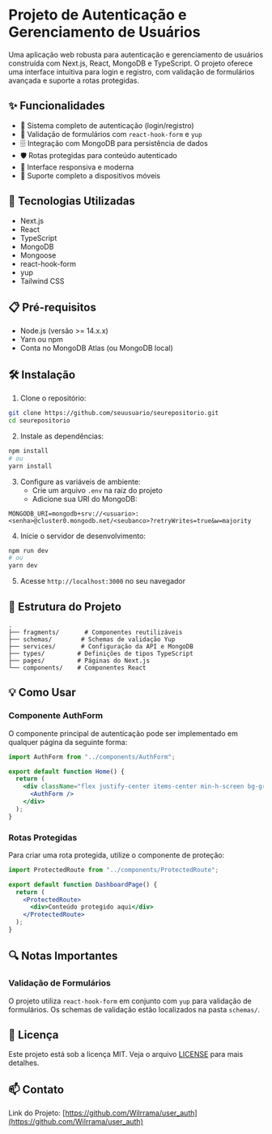 # Projeto de Autenticação e Gerenciamento de Usuários

Uma aplicação web robusta para autenticação e gerenciamento de usuários construída com Next.js, React, MongoDB e TypeScript. O projeto oferece uma interface intuitiva para login e registro, com validação de formulários avançada e suporte a rotas protegidas.

## ✨ Funcionalidades

- 🔐 Sistema completo de autenticação (login/registro)
- 📝 Validação de formulários com `react-hook-form` e `yup`
- 🗄️ Integração com MongoDB para persistência de dados
- 🛡️ Rotas protegidas para conteúdo autenticado
- 🎨 Interface responsiva e moderna
- 📱 Suporte completo a dispositivos móveis

## 🚀 Tecnologias Utilizadas

- Next.js
- React
- TypeScript
- MongoDB
- Mongoose
- react-hook-form
- yup
- Tailwind CSS

## 📋 Pré-requisitos

- Node.js (versão >= 14.x.x)
- Yarn ou npm
- Conta no MongoDB Atlas (ou MongoDB local)

## 🛠️ Instalação

1. Clone o repositório:

```bash
git clone https://github.com/seuusuario/seurepositorio.git
cd seurepositorio
```

2. Instale as dependências:

```bash
npm install
# ou
yarn install
```

3. Configure as variáveis de ambiente:
   - Crie um arquivo `.env` na raiz do projeto
   - Adicione sua URI do MongoDB:

```env
MONGODB_URI=mongodb+srv://<usuario>:<senha>@cluster0.mongodb.net/<seubanco>?retryWrites=true&w=majority
```

4. Inicie o servidor de desenvolvimento:

```bash
npm run dev
# ou
yarn dev
```

5. Acesse `http://localhost:3000` no seu navegador

## 📁 Estrutura do Projeto

```
.
├── fragments/       # Componentes reutilizáveis
├── schemas/        # Schemas de validação Yup
├── services/       # Configuração da API e MongoDB
├── types/         # Definições de tipos TypeScript
├── pages/         # Páginas do Next.js
└── components/    # Componentes React
```

## 💡 Como Usar

### Componente AuthForm

O componente principal de autenticação pode ser implementado em qualquer página da seguinte forma:

```jsx
import AuthForm from "../components/AuthForm";

export default function Home() {
  return (
    <div className="flex justify-center items-center min-h-screen bg-gray-900">
      <AuthForm />
    </div>
  );
}
```

### Rotas Protegidas

Para criar uma rota protegida, utilize o componente de proteção:

```jsx
import ProtectedRoute from "../components/ProtectedRoute";

export default function DashboardPage() {
  return (
    <ProtectedRoute>
      <div>Conteúdo protegido aqui</div>
    </ProtectedRoute>
  );
}
```

## 🔍 Notas Importantes

### Validação de Formulários

O projeto utiliza `react-hook-form` em conjunto com `yup` para validação de formulários. Os schemas de validação estão localizados na pasta `schemas/`.

## 📝 Licença

Este projeto está sob a licença MIT. Veja o arquivo [LICENSE](LICENSE) para mais detalhes.

## 📫 Contato

Link do Projeto: [https://github.com/Wilrrama/user_auth](https://github.com/Wilrrama/user_auth)

